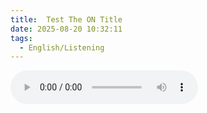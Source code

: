 ```yaml
---
title:  Test The ON Title
date: 2025-08-20 10:32:11
tags: 
  - English/Listening
---
```

<audio controls src="https://cx-onedrive.pages.dev/api/raw?path=/Polyglot/ESLPod/033-test-the-on-title.mp3"></audio>
